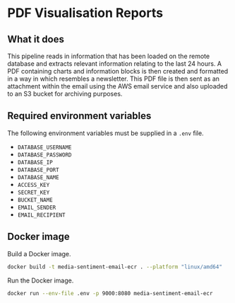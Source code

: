 # PDF Visualisation Reports

## What it does

This pipeline reads in information that has been loaded on the remote database and extracts relevant information relating to the last 24 hours. A PDF containing charts and information blocks is then created and formatted in a way in which resembles a newsletter. This PDF file is then sent as an attachment within the email using the AWS email service and also uploaded to an S3 bucket for archiving purposes.

## Required environment variables

The following environment variables must be supplied in a `.env` file.

- `DATABASE_USERNAME`
- `DATABASE_PASSWORD`
- `DATABASE_IP`
- `DATABASE_PORT`
- `DATABASE_NAME`
- `ACCESS_KEY`
- `SECRET_KEY`
- `BUCKET_NAME`
- `EMAIL_SENDER`
- `EMAIL_RECIPIENT`

## Docker image

Build a Docker image.

```sh
docker build -t media-sentiment-email-ecr . --platform "linux/amd64"
```

Run the Docker image.

```sh
docker run --env-file .env -p 9000:8080 media-sentiment-email-ecr
```
